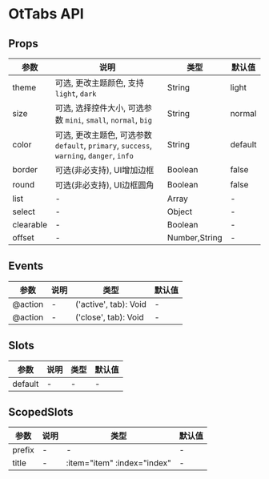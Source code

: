 # OtTabs API

## Props

| 参数 | 说明 | 类型 | 默认值 |
| --- | --- | --- | --- |
| theme | 可选, 更改主题颜色, 支持 `light`, `dark` | String | light |
| size | 可选, 选择控件大小, 可选参数 `mini`, `small`, `normal`, `big` | String | normal |
| color | 可选, 更改主题色, 可选参数 `default`, `primary`, `success`, `warning`, `danger`, `info` | String | default |
| border | 可选(非必支持), UI增加边框 | Boolean | false |
| round | 可选(非必支持), UI边框圆角 | Boolean | false |
| list | - | Array | - |
| select | - | Object | - |
| clearable | - | Boolean | - |
| offset | - | Number,String | - |

## Events

| 参数 | 说明 | 类型 | 默认值 |
| --- | --- | --- | --- |
| @action | - | ('active', tab): Void | - |
| @action | - | ('close', tab): Void | - |

## Slots

| 参数 | 说明 | 类型 | 默认值 |
| --- | --- | --- | --- |
| default | - | - | - |

## ScopedSlots

| 参数 | 说明 | 类型 | 默认值 |
| --- | --- | --- | --- |
| prefix | - | - | - |
| title | - | :item="item" :index="index" | - |

